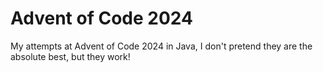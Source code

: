 # Advent of Code 2024
My attempts at Advent of Code 2024 in Java, I don't pretend they are the absolute best, but they work!